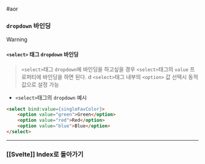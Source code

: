 #aor 
### `dropdown` 바인딩
>[!warning]
>#### `<select>` 태그 `dropdown` 바인딩
>
>>`<select>`태그 `dropdown`에 바인딩을 하고싶을 경우 `<select>`태그의 `value` 프로퍼티에 바인딩을 하면 된다.
>>d
>>`<select>`태그 내부의 `<option>` 값 선택시 동적 값으로 설정 가능

- `<select>`태그의 `dropdown` 예시
```html
<select bind:value={singleFavColor}>
	<option value="green">Green</option>
	<option value="red">Red</option>
	<option value="blue">Blue</option>
</select>
```
---
### [[Svelte]] Index로 돌아가기